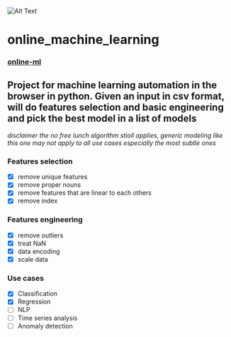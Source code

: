 ![Alt Text](https://online-ml.herokuapp.com/static/images/logo.png)

# online_machine_learning 
### [online-ml](https://online-ml.herokuapp.com/)
## Project for machine learning automation in the browser in python. Given an input in csv format, will do features selection and basic engineering and pick the best model in a list of models 
*disclaimer the no free lunch algorithm stioll applies, generic modeling like this one may not apply to all use cases especially the most subtle ones*

### Features selection
- [x] remove unique features
- [x] remove proper nouns
- [x] remove features that are linear to each others
- [x] remove index
### Features engineering
- [x] remove outliers
- [x] treat NaN
- [x] data encoding
- [x] scale data
### Use cases
- [x] Classification
- [x] Regression
- [ ] NLP
- [ ] Time series analysis
- [ ] Anomaly detection
